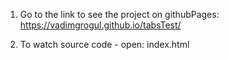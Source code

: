1) Go to the link to see the project on githubPages:
https://vadimgrogul.github.io/tabsTest/

2) To watch source code - open: index.html
